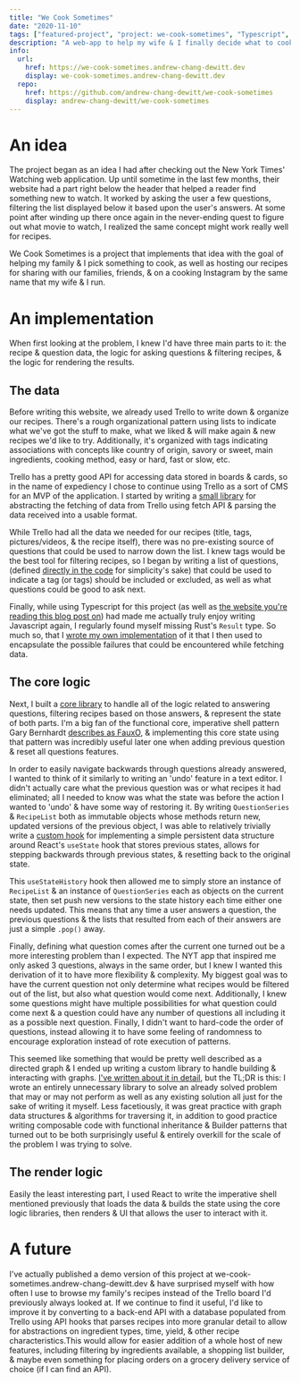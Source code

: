 ```yaml
---
title: "We Cook Sometimes"
date: "2020-11-10"
tags: ["featured-project", "project: we-cook-sometimes", "Typescript", "SASS", "React", "React-Router", "CSS-modules", "Mocha", "Enzyme", "React Testing Library", "Webpack", "NGINX", "web development"]
description: "A web-app to help my wife & I finally decide what to cook for dinner. Additionally, we use it to share our recipes with others. Pulls content from a Trello we already used to store & maintain recipes."
info:
  url:
    href: https://we-cook-sometimes.andrew-chang-dewitt.dev
    display: we-cook-sometimes.andrew-chang-dewitt.dev
  repo:
    href: https://github.com/andrew-chang-dewitt/we-cook-sometimes
    display: andrew-chang-dewitt/we-cook-sometimes
---
```


An idea
===

The project began as an idea I had after checking out the New York Times' Watching web application.
Up until sometime in the last few months, their website had a part right below the header that helped a reader find something new to watch.
It worked by asking the user a few questions, filtering the list displayed below it based upon the user's answers.
At some point after winding up there once again in the never-ending quest to figure out what movie to watch, I realized the same concept might work really well for recipes.

We Cook Sometimes is a project that implements that idea with the goal of helping my family & I pick something to cook, as well as hosting our recipes for sharing with our families, friends, & on a cooking Instagram by the same name that my wife & I run.

An implementation
===

When first looking at the problem, I knew I'd have three main parts to it: the recipe & question data, the logic for asking questions & filtering recipes, & the logic for rendering the results.

The data
---

Before writing this website, we already used Trello to write down & organize our recipes.
There's a rough organizational pattern using lists to indicate what we've got the stuff to make, what we liked & will make again & new recipes we'd like to try.
Additionally, it's organized with tags indicating associations with concepts like country of origin, savory or sweet, main ingredients, cooking method, easy or hard, fast or slow, etc.

Trello has a pretty good API for accessing data stored in boards & cards, so in the name of expediency I chose to continue using Trello as a sort of CMS for an MVP of the application.
I started by writing a [small library](https://github.com/andrew-chang-dewitt/we-cook-sometimes/blob/d5cdc1dd867f4ffa0e0ebc28322967bdcbf279cc/src/lib/data/fetch.ts) for abstracting the fetching of data from Trello using fetch API & parsing the data received into a usable format.

While Trello had all the data we needed for our recipes (title, tags, pictures/videos, & the recipe itself), there was no pre-existing source of questions that could be used to narrow down the list.
I knew tags would be the best tool for filtering recipes, so I began by writing a list of questions, (defined [directly in the code](https://github.com/andrew-chang-dewitt/we-cook-sometimes/blob/d5cdc1dd867f4ffa0e0ebc28322967bdcbf279cc/src/lib/data/questions.ts) for simplicity's sake) that could be used to indicate a tag (or tags) should be included or excluded, as well as what questions could be good to ask next.

Finally, while using Typescript for this project (as well as [the website you're reading this blog post on](/blog/posts/personal-website)) had made me actually truly enjoy writing Javascript again, I regularly found myself missing Rust's `Result` type.
So much so, that I [wrote my own implementation](/blog/posts/rust-result-typescript) of it that I then used to encapsulate the possible failures that could be encountered while fetching data.

The core logic
--

Next, I built a [core library](https://github.com/andrew-chang-dewitt/we-cook-sometimes/tree/d5cdc1dd867f4ffa0e0ebc28322967bdcbf279cc/src/lib/core) to handle all of the logic related to answering questions, filtering recipes based on those answers, & represent the state of both parts.
I'm a big fan of the functional core, imperative shell pattern Gary Bernhardt [describes as FauxO](https://www.destroyallsoftware.com/talks/boundaries), & implementing this core state using that pattern was incredibly useful later one when adding previous question & reset all questions features.

In order to easily navigate backwards through questions already answered, I wanted to think of it similarly to writing an 'undo' feature in a text editor.
I didn't actually care what the previous question was or what recipes it had eliminated; all I needed to know was what the state was before the action I wanted to 'undo' & have some way of restoring it.
By writing `QuestionSeries` & `RecipeList` both as immutable objects whose methods return new, updated versions of the previous object, I was able to relatively trivially write a [custom hook](https://github.com/andrew-chang-dewitt/we-cook-sometimes/blob/d5cdc1dd867f4ffa0e0ebc28322967bdcbf279cc/src/utils/useStateHistory.ts) for implementing a simple persistent data structure around React's `useState` hook that stores previous states, allows for stepping backwards through previous states, & resetting back to the original state.

This `useStateHistory` hook then allowed me to simply store an instance of `RecipeList` & an instance of `QuestionSeries` each as objects on the current state, then set push new versions to the state history each time either one needs updated.
This means that any time a user answers a question, the previous questions & the lists that resulted from each of their answers are just a simple `.pop()` away.

Finally, defining what question comes after the current one turned out be a more interesting problem than I expected.
The NYT app that inspired me only asked 3 questions, always in the same order, but I knew I wanted this derivation of it to have more flexibility & complexity.
My biggest goal was to have the current question not only determine what recipes would be filtered out of the list, but also what question would come next.
Additionally, I knew some questions might have multiple possibilities for what question could come next & a question could have any number of questions all including it as a possible next question.
Finally, I didn't want to hard-code the order of questions, instead allowing it to have some feeling of randomness to encourage exploration instead of rote execution of patterns.

This seemed like something that would be pretty well described as a directed graph & I ended up writing a custom library to handle building & interacting with graphs.
[I've written about it in detail](/blog/posts/implementing-graphs-in-typescript), but the TL;DR is this: I wrote an entirely unnecessary library to solve an already solved problem that may or may not perform as well as any existing solution all just for the sake of writing it myself.
Less facetiously, it was great practice with graph data structures & algorithms for traversing it, in addition to good practice writing composable code with functional inheritance & Builder patterns that turned out to be both surprisingly useful & entirely overkill for the scale of the problem I was trying to solve.

The render logic
---

Easily the least interesting part, I used React to write the imperative shell mentioned previously that loads the data & builds the state using the core logic libraries, then renders & UI that allows the user to interact with it.


A future
===

I've actually published a demo version of this project at we-cook-sometimes.andrew-chang-dewitt.dev & have surprised myself with how often I use to browse my family's recipes instead of the Trello board I'd previously always looked at.
If we continue to find it useful, I'd like to improve it by converting to a back-end API with a database populated from Trello using API hooks that parses recipes into more granular detail to allow for abstractions on ingredient types, time, yield, & other recipe characteristics.This would allow for easier addition of a whole host of new features, including filtering by ingredients available, a shopping list builder, & maybe even something for placing orders on a grocery delivery service of choice (if I can find an API).
